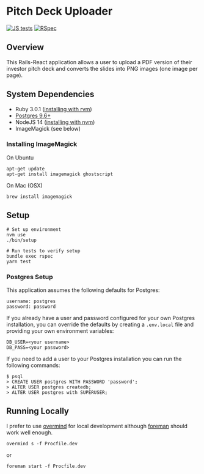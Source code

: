# Pitch Deck Uploader

[![JS tests](https://github.com/jdlubrano/pitch-deck-uploader/actions/workflows/js_test.yml/badge.svg)](https://github.com/jdlubrano/pitch-deck-uploader/actions/workflows/js_test.yml)
[![RSpec](https://github.com/jdlubrano/pitch-deck-uploader/actions/workflows/rspec.yml/badge.svg)](https://github.com/jdlubrano/pitch-deck-uploader/actions/workflows/rspec.yml)

## Overview

This Rails-React application allows a user to upload a PDF version of their
investor pitch deck and converts the slides into PNG images (one image per
page).

## System Dependencies

* Ruby 3.0.1 ([installing with rvm](https://rvm.io/rvm/install))
* [Postgres 9.6+](https://www.postgresql.org/download/)
* NodeJS 14 ([installing with nvm](https://github.com/nvm-sh/nvm))
* ImageMagick (see below)

### Installing ImageMagick

On Ubuntu

```
apt-get update
apt-get install imagemagick ghostscript
```

On Mac (OSX)

```
brew install imagemagick
```

## Setup

```
# Set up environment
nvm use
./bin/setup

# Run tests to verify setup
bundle exec rspec
yarn test
```

### Postgres Setup

This application assumes the following defaults for Postgres:

```
username: postgres
password: password
```

If you already have a user and password configured for your own Postgres
installation, you can override the defaults by creating a
`.env.local` file and providing your own environment variables:

```
DB_USER=<your username>
DB_PASS=<your password>
```

If you need to add a user to your Postgres installation you can run the
following commands:

```
$ psql
> CREATE USER postgres WITH PASSWORD 'password';
> ALTER USER postgres createdb;
> ALTER USER postgres with SUPERUSER;
```

## Running Locally

I prefer to use [overmind](https://github.com/DarthSim/overmind) for local
development although [foreman](https://github.com/ddollar/foreman) should work
well enough.

```
overmind s -f Procfile.dev
```

or

```
foreman start -f Procfile.dev
```
